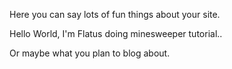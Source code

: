 Here you can say lots of fun things about your site.

Hello World, I'm Flatus doing minesweeper tutorial..

Or maybe what you plan to blog about.
